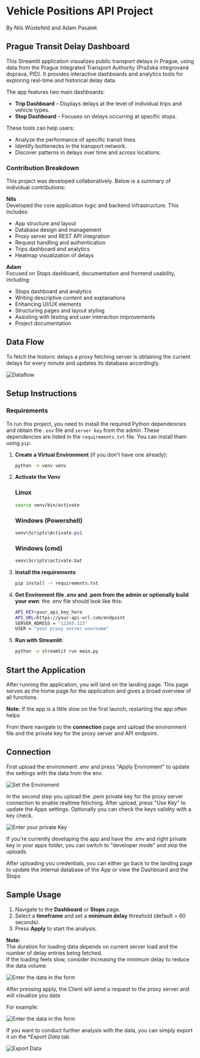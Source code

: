 # Vehicle Positions API Project
By Nils Wüstefeld and Adam Pasalek


##  Prague Transit Delay Dashboard

This Streamlit application visualizes public transport delays in Prague, using data from the Prague Integrated Transport Authority (Pražská integrovaná doprava, PID). It provides interactive dashboards and analytics tools for exploring real-time and historical delay data.

The app features two main dashboards:

- **Trip Dashboard** – Displays delays at the level of individual trips and vehicle types.
- **Stop Dashboard** – Focuses on delays occurring at specific stops.

These tools can help users:

- Analyze the performance of specific transit lines.
- Identify bottlenecks in the transport network.
- Discover patterns in delays over time and across locations.


### Contribution Breakdown

   This project was developed collaboratively. Below is a summary of individual contributions:

   **Nils**  
   Developed the core application logic and backend infrastructure. This includes:
   - App structure and layout
   - Database design and management
   - Proxy server and REST API integration
   - Request handling and authentication
   - Trips dashboard and analytics
   - Heatmap visualization of delays

   **Adam**  
   Focused on Stops dashboard, documentation and frontend usability, including:
   - Stops dashboard and analytics
   - Writing descriptive content and explanations
   - Enhancing UI/UX elements
   - Structuring pages and layout styling
   - Assisting with testing and user interaction improvements
   - Project documentation


## Data Flow
To fetch the historic delays a proxy fetching server is obtaining the current delays for every minute and updates its database accordingly.

![Dataflow](images/dfp.drawio.png)






## Setup Instructions

### Requirements

   To run this project, you need to install the required Python dependencies and obtain the `.env` file and `server key` from the admin.
   These dependencies are listed in the `requirements.txt` file. You can install them using `pip`:

   1. **Create a Virtual Environment** (if you don't have one already):

      ```bash
      python -m venv venv
      ```

   2. **Activate the Venv**
      ### Linux
      ```bash
      source venv/bin/activate
      ```
      
      ### Windows (Powershell)
         ```powershell
         venv\Scripts\Activate.ps1
         ```

      ### Windows (cmd)
         ```cmd
         venv\Scripts\activate.bat
         ```

   3. **Install the requirements**
         ```bash
         pip install -r requirements.txt
         ```

   4. **Get Enviroment file .env and .pem from the admin or optionally build your own**: the .env file should look like this:
      ```bash
      API_KEY=your_api_key_here
      API_URL=https://your-api-url.com/endpoint
      SERVER_ADRESS = "12345.123"
      USER = "your proxy server username"
      ```
   5. **Run with Streamlit**:
      ```bash
      python -m streamlit run main.py

      ```
## Start the Application
   After running the application, you will land on the landing page.
   This page serves as the home page for the application and gives a broad overview of all functions.

   **Note:**
   If the app is a little slow on the first launch, restarting the app often helps


   From there navigate to the **connection** page and upload the environment file and the private key for the proxy server and API endpoint.

## Connection
   First upload the environment .env and press "Apply Enviroment" to update the settings with the data from the env.

   ![Set the Enviroment](images/environment1.png)







   In the second step you upload the .pem private key for the proxy server connection to enable realtime fetiching.
   After upload, press "Use Key" to update the Apps settings.
   Optionally you can check the keys validity with a key check.

   ![Enter your private Key](images/pem.png)



   If you're currently developing the app and have the .env and right private key in your apps folder, you can switch to "developer mode" and skip the uploads.

   
   After uploading you credentials, you can either go back to the landing page to update the internal database of the App or view the Dashboard and the Stops

## Sample Usage


   1. Navigate to the **Dashboard** or **Stops** page.
   2. Select a **timeframe** and set a **minimum delay** threshold (default = 60 seconds).
   3. Press **Apply** to start the analysis.

   **Note:**  
   The duration for loading data depends on current server load and the number of delay entries being fetched.  
   If the loading feels slow, consider increasing the minimum delay to reduce the data volume
   

   ![Enter the data in the form](images/form.png)

   After pressing apply, the Client will send a request to the proxy server and will visualize you data

   For example:

   ![Enter the data in the form](images/delay_mean_5min.png)

   If you want to conduct further analysis with the data, you can simply export it on the **Export Data* tab

   ![Export Data](images/download.png)











   
